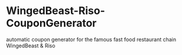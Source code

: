 # WingedBeast-Riso-CouponGenerator
automatic coupon generator for the famous fast food restaurant chain WingedBeast &amp; Riso 
